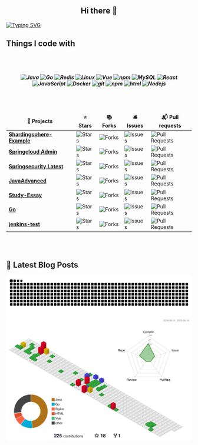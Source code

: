 <h2 align="center">Hi there 👋</h2>

[![Typing SVG](https://readme-typing-svg.demolab.com?font=Fira+Code&weight=500&pause=1000&color=F78A13&width=600&height=40&lines=%E5%9C%A8%E9%80%BB%E8%BE%91%E7%9A%84%E6%A3%AE%E6%9E%97%E9%87%8C%EF%BC%8C%E4%BB%A3%E7%A0%81%E5%A6%82%E8%AF%97%E8%A1%8C%E8%88%AC%E6%B5%81%E6%B7%8C%EF%BC%8C%E8%AE%BE%E8%AE%A1%E7%9A%84%E7%94%BB%E7%AC%94%E7%BB%98%E5%87%BA%E6%A2%A6%E6%83%B3%E7%9A%84%E6%A8%A1%E6%A0%B7)](https://git.io/typing-svg)

<h2>Things I code with</h2>
</br>
</br>
<h5 align="center">
  <img alt="Java" src="https://img.shields.io/badge/-Java-007396?style=flat-square&logo=java&logoColor=white" />
  <img alt="Go" src="https://img.shields.io/badge/-Go-00ADD8?style=flat-square&logo=go&logoColor=white" />
  <img alt="Redis" src="https://img.shields.io/badge/Redis-234479?style=flat-square&logo=redis&logoColor=white" />
  <img alt="Linux" src="https://img.shields.io/badge/-Linux-FCC624?style=flat-square&logo=linux&logoColor=white" />
  <img alt="Vue" src="https://img.shields.io/badge/-Vue-%2335495e?style=flat-square&logo=vue.js&logoColor=white" />
  <img alt="npm" src="https://img.shields.io/badge/-Nginx-CB3837?style=flat-square&logo=npm&logoColor=white" />
  <img alt="MySQL" src="https://img.shields.io/badge/-MySQL-4479A1?style=flat-square&logo=mysql&logoColor=white" />
  <img alt="React" src="https://img.shields.io/badge/-React-45b8d8?style=flat-square&logo=react&logoColor=white" />
  <img alt="JavaScript" src="https://img.shields.io/badge/-JavaScript-8DD6F9?style=flat-square&logo=webpack&logoColor=white" /> 
  <img alt="Docker" src="https://img.shields.io/badge/-Docker-46a2f1?style=flat-square&logo=docker&logoColor=white" />
  <img alt="git" src="https://img.shields.io/badge/-Git-F05032?style=flat-square&logo=git&logoColor=white" />
  <img alt="npm" src="https://img.shields.io/badge/-NPM-CB3837?style=flat-square&logo=npm&logoColor=white" />
  <img alt="html" src="https://img.shields.io/badge/-HTML-E34F26?style=flat-square&logo=html5&logoColor=white" />
  <img alt="Nodejs" src="https://img.shields.io/badge/-Nodejs-43853d?style=flat-square&logo=Node.js&logoColor=white" />
</h5>
</br>
</br>
<table align="center">
  <thead align="center">
    <tr border: none;>
      <td><b>🎁 Projects</b></td>
      <td><b>⭐ Stars</b></td>
      <td><b>📚 Forks</b></td>
      <td><b>🛎 Issues</b></td>
      <td><b>📬 Pull requests</b></td>
    </tr>
  </thead>
  <tbody>
	  <tr>
      <td><a href="https://github.com/Breeze1203/shardingsphere-example"><b>Shardingsphere-Example</b></a></td>
      <td><img alt="Stars" src="https://img.shields.io/github/stars/Breeze1203/shardingsphere-example?style=flat-square&labelColor=343b41"/></td>
      <td><img alt="Forks" src="https://img.shields.io/github/forks/Breeze1203/shardingsphere-example?style=flat-square&labelColor=343b41"/></td>
      <td><img alt="Issues" src="https://img.shields.io/github/issues/Breeze1203/shardingsphere-example?style=flat-square&labelColor=343b41"/></td>
      <td><img alt="Pull Requests" src="https://img.shields.io/github/issues-pr/Breeze1203/shardingsphere-example?style=flat-square&labelColor=343b41"/></td>
    </tr>
	  <tr>
      <td><a href="https://github.com/Breeze1203/SpringCloud"><b>Springcloud Admin</b></a></td>
      <td><img alt="Stars" src="https://img.shields.io/github/stars/Breeze1203/SpringCloud?style=flat-square&labelColor=343b41"/></td>
      <td><img alt="Forks" src="https://img.shields.io/github/forks/Breeze1203/SpringCloud?style=flat-square&labelColor=343b41"/></td>
      <td><img alt="Issues" src="https://img.shields.io/github/issues/Breeze1203/SpringCloud?style=flat-square&labelColor=343b41"/></td>
      <td><img alt="Pull Requests" src="https://img.shields.io/github/issues-pr/Breeze1203/SpringCloud?style=flat-square&labelColor=343b41"/></td>
    </tr>
    <tr>
      <td><a href="https://github.com/Breeze1203/springsecurity6.0"><b>Springsecurity Latest</b></a></td>
      <td><img alt="Stars" src="https://img.shields.io/github/stars/Breeze1203/springsecurity6.0?style=flat-square&labelColor=343b41"/></td>
      <td><img alt="Forks" src="https://img.shields.io/github/forks/Breeze1203/springsecurity6.0?style=flat-square&labelColor=343b41"/></td>
      <td><img alt="Issues" src="https://img.shields.io/github/issues/Breeze1203/springsecurity6.0?style=flat-square&labelColor=343b41"/></td>
      <td><img alt="Pull Requests" src="https://img.shields.io/github/issues-pr/Breeze1203/springsecurity6.0?style=flat-square&labelColor=343b41"/></td>
    </tr>
	  <tr>
      <td><a href="https://github.com/Breeze1203/JavaAdvanced"><b>JavaAdvanced</b></a></td>
      <td><img alt="Stars" src="https://img.shields.io/github/stars/Breeze1203/JavaAdvanced?style=flat-square&labelColor=343b41"/></td>
      <td><img alt="Forks" src="https://img.shields.io/github/forks/Breeze1203/JavaAdvanced?style=flat-square&labelColor=343b41"/></td>
      <td><img alt="Issues" src="https://img.shields.io/github/issues/Breeze1203/JavaAdvanced?style=flat-square&labelColor=343b41"/></td>
      <td><img alt="Pull Requests" src="https://img.shields.io/github/issues-pr/Breeze1203/JavaAdvanced?style=flat-square&labelColor=343b41"/></td>
    </tr>
    <tr>
       <td><a href="https://github.com/Breeze1203/study-essay"><b>Study-Essay</b></a></td>
      <td><img alt="Stars" src="https://img.shields.io/github/stars/Breeze1203/study-essay?style=flat-square&labelColor=343b41"/></td>
      <td><img alt="Forks" src="https://img.shields.io/github/forks/Breeze1203/study-essay?style=flat-square&labelColor=343b41"/></td>
      <td><img alt="Issues" src="https://img.shields.io/github/issues/Breeze1203/study-essay?style=flat-square&labelColor=343b41"/></td>
      <td><img alt="Pull Requests" src="https://img.shields.io/github/issues-pr/Breeze1203/study-essay?style=flat-square&labelColor=343b41"/></td>
    </tr>
     <tr>
       <td><a href="https://github.com/Breeze1203/Go"><b>Go</b></a></td>
      <td><img alt="Stars" src="https://img.shields.io/github/stars/Breeze1203/Go?style=flat-square&labelColor=343b41"/></td>
      <td><img alt="Forks" src="https://img.shields.io/github/forks/Breeze1203/Go?style=flat-square&labelColor=343b41"/></td>
      <td><img alt="Issues" src="https://img.shields.io/github/issues/Breeze1203/Go?style=flat-square&labelColor=343b41"/></td>
      <td><img alt="Pull Requests" src="https://img.shields.io/github/issues-pr/Breeze1203/Go?style=flat-square&labelColor=343b41"/></td>
    </tr>
	   <tr>
       <td><a href="https://github.com/Breeze1203/jenkins-test"><b>jenkins-test</b></a></td>
      <td><img alt="Stars" src="https://img.shields.io/github/stars/Breeze1203/jenkins-test?style=flat-square&labelColor=343b41"/></td>
      <td><img alt="Forks" src="https://img.shields.io/github/forks/Breeze1203/jenkins-test?style=flat-square&labelColor=343b41"/></td>
      <td><img alt="Issues" src="https://img.shields.io/github/issues/Breeze1203/jenkins-test?style=flat-square&labelColor=343b41"/></td>
      <td><img alt="Pull Requests" src="https://img.shields.io/github/issues-pr/Breeze1203/jenkins-test?style=flat-square&labelColor=343b41"/></td>
    </tr>
  </tbody>
</table>
</br>
</br>
<h2>📕 Latest Blog Posts</h2>
<!-- BLOG-POST-LIST:START -->
<!-- BLOG-POST-LIST:END -->

<picture>
  <source media="(prefers-color-scheme: dark)" srcset="https://raw.githubusercontent.com/Breeze1203/Breeze1203/output/github-contribution-grid-snake-dark.svg">
  <source media="(prefers-color-scheme: light)" srcset="https://raw.githubusercontent.com/Breeze1203/Breeze1203/output/github-contribution-grid-snake.svg">
  <img alt="github contribution grid snake animation" src="https://raw.githubusercontent.com/Breeze1203/Breeze1203/output/github-contribution-grid-snake.svg">
</picture>

<!-- BLOG-POST-LIST:START -->
<!-- BLOG-POST-LIST:END -->
<img src="profile-3d-contrib/profile-gitblock.svg" alt="描述" />
